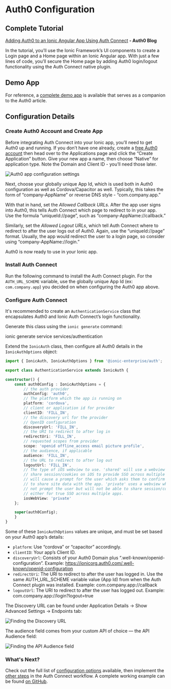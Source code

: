 # Auth0 Configuration

## Complete Tutorial

[Adding Auth0 to an Ionic Angular App Using Auth Connect](https://auth0.com/blog/adding-auth0-to-an-ionic-angular-app-using-auth-connect/) **- Auth0 Blog**

In the tutorial, you’ll use the Ionic Framework’s UI components to create a Login page and a Home page within an Ionic Angular app. With just a few lines of code, you’ll secure the Home page by adding Auth0 login/logout functionality using the Auth Connect native plugin.

## Demo App

For reference, a [complete demo app](https://github.com/ionic-team/demo-authconnect-auth0) is available that serves as a companion to the Auth0 article.

## Configuration Details

### Create Auth0 Account and Create App

Before integrating Auth Connect into your Ionic app, you’ll need to get Auth0 up and running. If you don’t have one already, create a [free Auth0 account](https://auth0.com) then head over to the Applications page and click the “Create Application” button. Give your new app a name, then choose “Native” for application type. Note the Domain and Client ID - you’ll need those later.

![Auth0 app configuration settings](/docs/assets/img/native/auth0-app-settings.png)

Next, choose your globally unique App Id, which is used both in Auth0 configuration as well as Cordova/Capacitor as well. Typically, this takes the form of “company-AppName” or reverse DNS style - “com.company.app.”

With that in hand, set the *Allowed Callback URLs*. After the app user signs into Auth0, this tells Auth Connect which page to redirect to in your app. Use the formula “uniqueId://page”, such as “company-AppName://callback.”

Similarly, set the *Allowed Logout URLs*, which tell Auth Connect where to redirect to after the user logs out of Auth0. Again, use the “uniqueId://page” format. Usually, the app would redirect the user to a login page, so consider using “company-AppName://login.”

Auth0 is now ready to use in your Ionic app.

### Install Auth Connect

Run the following command to install the Auth Connect plugin. For the `AUTH_URL_SCHEME` variable, use the globally unique App Id (ex: `com.company.app`) you decided on when configuring the Auth0 app above.

<native-ent-install plugin-id="auth-connect" variables="--variable AUTH_URL_SCHEME=com.company.app"></native-ent-install>

### Configure Auth Connect

It's recommended to create an `AuthenticationService` class that encapsulates Auth0 and Ionic Auth Connect’s login functionality.

Generate this class using the `ionic generate` command:

<command-line>
<command-prompt>ionic generate service services/authentication</command-prompt>
</command-line>

Extend the `IonicAuth` class, then configure all Auth0 details in the `IonicAuthOptions` object:

```typescript
import { IonicAuth, IonicAuthOptions } from '@ionic-enterprise/auth';

export class AuthenticationService extends IonicAuth {

constructor() {
    const auth0Config : IonicAuthOptions = {
        // the auth provider
        authConfig: 'auth0',
        // The platform which the app is running on
        platform: 'cordova',
        // client or application id for provider
        clientID: 'FILL_IN',
        // the discovery url for the provider
        // OpenID configuration
        discoveryUrl: 'FILL_IN',
        // the URI to redirect to after log in
        redirectUri: 'FILL_IN',
        // requested scopes from provider
        scope: 'openid offline_access email picture profile',
        // the audience, if applicable
        audience: 'FILL_IN',
        // the URL to redirect to after log out
        logoutUrl: 'FILL_IN',
        // The type of iOS webview to use. 'shared' will use a webview that can 
        // share session/cookies on iOS to provide SSO across multiple apps but
        // will cause a prompt for the user which asks them to confirm they want
        // to share site data with the app. 'private' uses a webview which will
        // not prompt the user but will not be able to share session/cookie data
        // either for true SSO across multiple apps.
        iosWebView: 'private'
    };

    super(auth0Config);
    }
}
```

Some of these `IonicAuthOptions` values are unique, and must be set based on your Auth0 app’s details:

* `platform`: Use “cordova” or “capacitor” accordingly.
* `clientID`: Your app’s Client ID.
* `discoveryUrl`: Consists of your Auth0 Domain plus “.well-known/openid-configuration”. Example: https://ionicorg.auth0.com/.well-known/openid-configuration
* `redirectUri`: The URI to redirect to after the user has logged in. Use the same AUTH_URL_SCHEME variable value (App Id) from when the Auth Connect plugin was installed. Example: com.company.app://callback
* `logoutUrl`: The URI to redirect to after the user has logged out. Example: com.company.app://login?logout=true

The Discovery URL can be found under Application Details -> Show Advanced Settings -> Endpoints tab:

![Finding the Discovery URL](/docs/assets/img/native/auth0-discoveryUrl.png)

The audience field comes from your custom API of choice &mdash; the API Audience field:

![Finding the API Audience field](/docs/assets/img/native/auth0-audience.png)

### What's Next?

Check out the full list of [configuration options](/docs/enterprise/auth-connect#ionicauthoptions) available, then implement the [other steps](/docs/enterprise/auth-connect#workflow) in the Auth Connect workflow. A complete working example can be found [on GitHub](https://github.com/ionic-team/demo-authconnect-auth0).